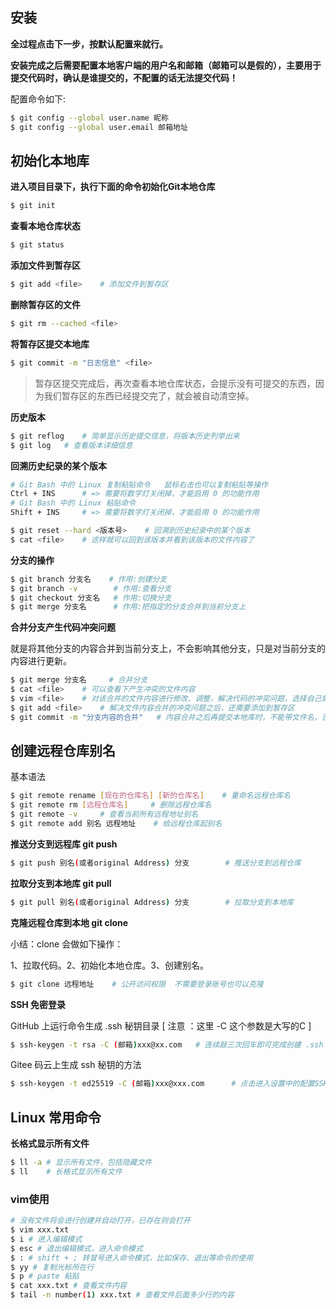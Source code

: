 ## 安装

**全过程点击下一步，按默认配置来就行。**

**安装完成之后需要配置本地客户端的用户名和邮箱（邮箱可以是假的），主要用于提交代码时，确认是谁提交的，不配置的话无法提交代码！**

配置命令如下:

```bash
$ git config --global user.name 昵称
$ git config --global user.email 邮箱地址
```

## 初始化本地库

**进入项目目录下，执行下面的命令初始化Git本地仓库**

```bash
$ git init
```

**查看本地仓库状态**

```bash
$ git status
```

**添加文件到暂存区**

```bash
$ git add <file>	# 添加文件到暂存区
```

**删除暂存区的文件**

```bash
$ git rm --cached <file>
```

**将暂存区提交本地库**

```bash
$ git commit -m "日志信息" <file>
```

> 暂存区提交完成后，再次查看本地仓库状态，会提示没有可提交的东西，因为我们暂存区的东西已经提交完了，就会被自动清空掉。



**历史版本**

```bash
$ git reflog	# 简单显示历史提交信息，将版本历史列举出来
$ git log	# 查看版本详细信息
```

**回溯历史纪录的某个版本**

```bash
# Git Bash 中的 Linux 复制粘贴命令   鼠标右击也可以复制粘贴等操作
Ctrl + INS		# => 需要将数字灯关闭掉，才能启用 0 的功能作用
# Git Bash 中的 Linux 粘贴命令
Shift + INS		# => 需要将数字灯关闭掉，才能启用 0 的功能作用
```

```bash
$ git reset --hard <版本号>	# 回溯到历史纪录中的某个版本
$ cat <file>	# 这样就可以回到该版本并看到该版本的文件内容了
```

**分支的操作**

```bash
$ git branch 分支名	# 作用:创建分支
$ git branch -v		   # 作用:查看分支
$ git checkout 分支名	 # 作用:切换分支
$ git merge 分支名		 # 作用:把指定的分支合并到当前分支上
```

**合并分支产生代码冲突问题**

就是将其他分支的内容合并到当前分支上，不会影响其他分支，只是对当前分支的内容进行更新。

```bash
$ git merge 分支名		# 合并分支
$ cat <file>	# 可以查看下产生冲突的文件内容
$ vim <file>	# 对该合并的文件内容进行修改、调整，解决代码的冲突问题，选择自己需要的分支上的代码
$ git add <file>	# 解决文件内容合并的冲突问题之后，还需要添加到暂存区
$ git commit -m "分支内容的合并"	# 内容合并之后再提交本地库时，不能带文件名，否则git不知你是要提交哪一个<file>，此时默认提交的是你合并之后的那个文件，所以不用再去带文件名参数了
```

## 创建远程仓库别名

基本语法

```bash
$ git remote rename [现在的仓库名] [新的仓库名]	# 重命名远程仓库名
$ git remote rm [远程仓库名]		# 删除远程仓库名
$ git remote -v		# 查看当前所有远程地址别名
$ git remote add 别名 远程地址	# 给远程仓库起别名
```

**推送分支到远程库 git push**

```bash
$ git push 别名(或者original Address) 分支		# 推送分支到远程仓库
```

**拉取分支到本地库 git pull**

```bash
$ git pull 别名(或者original Address) 分支		# 拉取分支到本地库
```

**克隆远程仓库到本地 git clone**

小结：clone 会做如下操作：

1、拉取代码。2、初始化本地仓库。3、创建别名。

```bash
$ git clone 远程地址	# 公开访问权限  不需要登录账号也可以克隆
```

**SSH 免密登录**

GitHub 上运行命令生成 .ssh 秘钥目录 [ 注意 ：这里 -C 这个参数是大写的C ]

```bash
$ ssh-keygen -t rsa -C (邮箱)xxx@xx.com	# 连续敲三次回车即可完成创建 .ssh 文件目录
```

Gitee 码云上生成 ssh 秘钥的方法

```bash
$ ssh-keygen -t ed25519 -C (邮箱)xxx@xxx.com		# 点击进入设置中的配置SSH公钥界面会有介绍如何生成公钥的方式
```





## Linux 常用命令

**长格式显示所有文件**

```bash
$ ll -a	# 显示所有文件，包括隐藏文件
$ ll	# 长格式显示所有文件
```



### vim使用

```bash
# 没有文件将会进行创建并自动打开，已存在则会打开
$ vim xxx.txt
$ i # 进入编辑模式
$ esc # 退出编辑模式，进入命令模式
$ :	# shift + ; 转冒号进入命令模式，比如保存、退出等命令的使用
$ yy # 复制光标所在行
$ p # paste 粘贴
$ cat xxx.txt # 查看文件内容
$ tail -n number(1) xxx.txt # 查看文件后面多少行的内容
```















